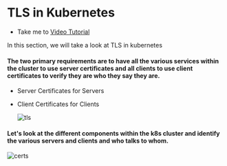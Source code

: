 # TLS in Kubernetes
  - Take me to [Video Tutorial](https://kodekloud.com/topic/tls-in-kubernetes/)
  
In this section, we will take a look at TLS in kubernetes

#### The two primary requirements are to have all the various services within the cluster to use server certificates and all clients to use client certificates to verify they are who they say they are.
- Server Certificates for Servers
- Client Certificates for Clients

  ![tls](tls_CKA.PNG)
  
#### Let's look at the different components within the k8s cluster and identify the various servers and clients and who talks to whom.

  ![certs](certs_CKA.PNG)
  
